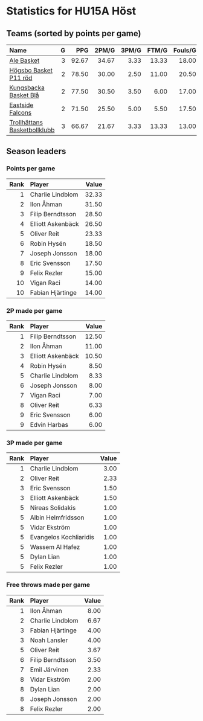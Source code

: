 # Statistics for HU15A Höst

## Teams (sorted by points per game)

| Name | G | PPG | 2PM/G | 3PM/G | FTM/G | Fouls/G |
|:-----|--:|----:|------:|------:|------:|--------:|
| [Ale Basket](hu15a_höst_team_1.md) | 3 | 92.67 | 34.67 | 3.33 | 13.33 | 18.00 |
| [Högsbo Basket P11 röd](hu15a_höst_team_2.md) | 2 | 78.50 | 30.00 | 2.50 | 11.00 | 20.50 |
| [Kungsbacka Basket Blå](hu15a_höst_team_3.md) | 2 | 77.50 | 30.50 | 3.50 | 6.00 | 17.00 |
| [Eastside Falcons](hu15a_höst_team_4.md) | 2 | 71.50 | 25.50 | 5.00 | 5.50 | 17.50 |
| [Trollhättans Basketbollklubb](hu15a_höst_team_5.md) | 3 | 66.67 | 21.67 | 3.33 | 13.33 | 13.00 |

## Season leaders

### Points per game

| Rank | Player | Value |
|----:|:-------|------:|
| 1 | Charlie Lindblom | 32.33 |
| 2 | Ilon Åhman | 31.50 |
| 3 | Filip Berndtsson | 28.50 |
| 4 | Elliott Askenbäck | 26.50 |
| 5 | Oliver Reit | 23.33 |
| 6 | Robin Hysén | 18.50 |
| 7 | Joseph Jonsson | 18.00 |
| 8 | Eric Svensson | 17.50 |
| 9 | Felix Rezler | 15.00 |
| 10 | Vigan Raci | 14.00 |
| 10 | Fabian Hjärtinge | 14.00 |

### 2P made per game

| Rank | Player | Value |
|----:|:-------|------:|
| 1 | Filip Berndtsson | 12.50 |
| 2 | Ilon Åhman | 11.00 |
| 3 | Elliott Askenbäck | 10.50 |
| 4 | Robin Hysén | 8.50 |
| 5 | Charlie Lindblom | 8.33 |
| 6 | Joseph Jonsson | 8.00 |
| 7 | Vigan Raci | 7.00 |
| 8 | Oliver Reit | 6.33 |
| 9 | Eric Svensson | 6.00 |
| 9 | Edvin Harbas | 6.00 |

### 3P made per game

| Rank | Player | Value |
|----:|:-------|------:|
| 1 | Charlie Lindblom | 3.00 |
| 2 | Oliver Reit | 2.33 |
| 3 | Eric Svensson | 1.50 |
| 3 | Elliott Askenbäck | 1.50 |
| 5 | Nireas Solidakis | 1.00 |
| 5 | Albin Helmfridsson | 1.00 |
| 5 | Vidar Ekström | 1.00 |
| 5 | Evangelos Kochliaridis | 1.00 |
| 5 | Wassem Al Hafez | 1.00 |
| 5 | Dylan Lian | 1.00 |
| 5 | Felix Rezler | 1.00 |

### Free throws made per game

| Rank | Player | Value |
|----:|:-------|------:|
| 1 | Ilon Åhman | 8.00 |
| 2 | Charlie Lindblom | 6.67 |
| 3 | Fabian Hjärtinge | 4.00 |
| 3 | Noah Lansler | 4.00 |
| 5 | Oliver Reit | 3.67 |
| 6 | Filip Berndtsson | 3.50 |
| 7 | Emil Järvinen | 2.33 |
| 8 | Vidar Ekström | 2.00 |
| 8 | Dylan Lian | 2.00 |
| 8 | Joseph Jonsson | 2.00 |
| 8 | Felix Rezler | 2.00 |

